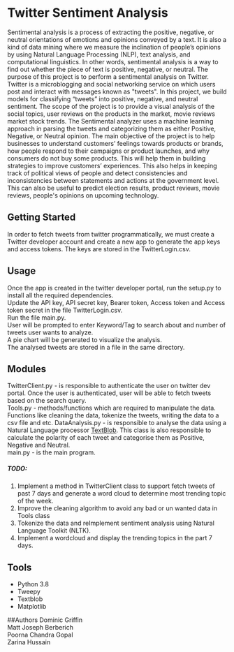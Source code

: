 # Twitter Sentiment Analysis
Sentimental analysis is a process of extracting the positive, negative, or neutral orientations of emotions and opinions conveyed by a text. It is also a kind of data mining where we measure the inclination of people’s opinions by using Natural Language Processing (NLP), text analysis, and computational linguistics. In other words, sentimental analysis is a way to find out whether the piece of text is positive, negative, or neutral. 
The purpose of this project is to perform a sentimental analysis on Twitter. Twitter is a microblogging and social networking service on which users post and interact with messages known as "tweets". In this project, we build models for classifying “tweets” into positive, negative, and neutral sentiment. 
The scope of the project is to provide a visual analysis of the social topics, user reviews on the products in the market, movie reviews market stock trends. The Sentimental analyzer uses a machine learning approach in parsing the tweets and categorizing them as either Positive, Negative, or Neutral opinion. 
The main objective of the project is to help businesses to understand customers’ feelings towards products or brands, how people respond to their campaigns or product launches, and why consumers do not buy some products. This will help them in building strategies to improve customers’ experiences. This also helps in keeping track of political views of people and detect consistencies and inconsistencies between statements and actions at the government level. This can also be useful to predict election results, product reviews, movie reviews, people's opinions on upcoming technology.  

## Getting Started
In order to fetch tweets from twitter programmatically, we must create a Twitter developer account and create a new app to generate the app keys and access tokens. The keys are stored in the TwitterLogin.csv.

## Usage
Once the app is created in the twitter developer portal, run the setup.py to install all the required dependencies. <br>
Update the API key, API secret key, Bearer token, Access token and Access token secret in the file TwitterLogin.csv. <br>
Run the file main.py. <br>
User will be prompted to enter Keyword/Tag to search about and number of tweets user wants to analyze.<br>
A pie chart will be generated to visualize the analysis. <br>
The analysed tweets are stored in a file in the same directory.<br>

## Modules
TwitterClient.py - is responsible to authenticate the user on twitter dev portal. Once the user is authenticated, user will be able to fetch tweets based on the search query. <br>
Tools.py - methods/functions which are required to manipulate the data. Functions like cleaning the data, tokenize the tweets, writing the data to a csv file and etc.
DataAnalysis.py - is responsible to analyse the data using a Natural Language processor <a href=https://textblob.readthedocs.io/en/dev/>TextBlob</a>. This class is also responsible to calculate the polarity of each tweet and categorise them as Positive, Negative and Neutral.<br>
main.py - is the main program. 

##### TODO:
1. Implement a method in TwitterClient class to support fetch tweets of past 7 days and generate a word cloud to determine most trending topic of the week.<br> 
2. Improve the cleaning algorithm to avoid any bad or un wanted data in Tools class<br>
3. Tokenize the data and reImplement sentiment analysis using Natural Language Toolkit (NLTK).<br>
4. Implement a wordcloud and display the trending topics in the part 7 days.

## Tools
<ul>
<li>Python 3.8</li>
<li>Tweepy</li>
<li>Textblob</li>
<li>Matplotlib</li>
</ul>

##Authors
Dominic Griffin <br>
Matt Joseph Berberich <br>
Poorna Chandra Gopal <br>
Zarina Hussain <br>